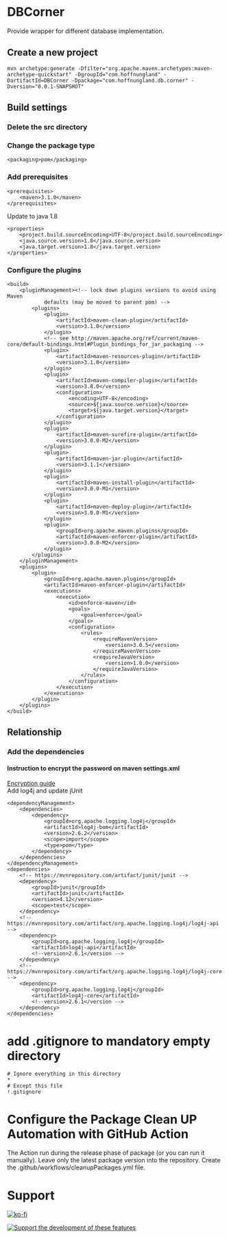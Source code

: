 # DBCorner

Provide wrapper for different database implementation.

## Create a new project
	mvn archetype:generate -Dfilter="org.apache.maven.archetypes:maven-archetype-quickstart" -DgroupId="com.hoffnungland" -DartifactId=DBCorner -Dpackage="com.hoffnungland.db.corner" -Dversion="0.0.1-SNAPSHOT"
## Build settings
### Delete the src directory
### Change the package type

	<packaging>pom</packaging>

### Add prerequisites

	<prerequisites>
		<maven>3.1.0</maven>
	</prerequisites>

Update to java 1.8<br>
	
	<properties>
		<project.build.sourceEncoding>UTF-8</project.build.sourceEncoding>
		<java.source.version>1.8</java.source.version>
		<java.target.version>1.8</java.target.version>
	</properties>

### Configure the plugins
	
	<build>
		<pluginManagement><!-- lock down plugins versions to avoid using Maven 
				defaults (may be moved to parent pom) -->
			<plugins>
				<plugin>
					<artifactId>maven-clean-plugin</artifactId>
					<version>3.1.0</version>
				</plugin>
				<!-- see http://maven.apache.org/ref/current/maven-core/default-bindings.html#Plugin_bindings_for_jar_packaging -->
				<plugin>
					<artifactId>maven-resources-plugin</artifactId>
					<version>3.1.0</version>
				</plugin>
				<plugin>
					<artifactId>maven-compiler-plugin</artifactId>
					<version>3.8.0</version>
					<configuration>
						<encoding>UTF-8</encoding>
						<source>${java.source.version}</source>
						<target>${java.target.version}</target>
					</configuration>
				</plugin>
				<plugin>
					<artifactId>maven-surefire-plugin</artifactId>
					<version>3.0.0-M2</version>
				</plugin>
				<plugin>
					<artifactId>maven-jar-plugin</artifactId>
					<version>3.1.1</version>
				</plugin>
				<plugin>
					<artifactId>maven-install-plugin</artifactId>
					<version>3.0.0-M1</version>
				</plugin>
				<plugin>
					<artifactId>maven-deploy-plugin</artifactId>
					<version>3.0.0-M1</version>
				</plugin>
				<plugin>
					<groupId>org.apache.maven.plugins</groupId>
					<artifactId>maven-enforcer-plugin</artifactId>
					<version>3.0.0-M2</version>
				</plugin>
			</plugins>
		</pluginManagement>
		<plugins>
			<plugin>
				<groupId>org.apache.maven.plugins</groupId>
				<artifactId>maven-enforcer-plugin</artifactId>
				<executions>
					<execution>
						<id>enforce-maven</id>
						<goals>
							<goal>enforce</goal>
						</goals>
						<configuration>
							<rules>
								<requireMavenVersion>
									<version>3.0.5</version>
								</requireMavenVersion>
								<requireJavaVersion>
									<version>1.8.0</version>
								</requireJavaVersion>
							</rules>
						</configuration>
					</execution>
				</executions>
			</plugin>
		</plugins>
	</build>

## Relationship
### Add the dependencies
#### Instruction to encrypt the password on maven settings.xml
[Encryption guide](http://maven.apache.org/guides/mini/guide-encryption.html)<br>
Add log4j and update jUnit<br>


	<dependencyManagement>
		<dependencies>
			<dependency>
				<groupId>org.apache.logging.log4j</groupId>
				<artifactId>log4j-bom</artifactId>
				<version>2.6.2</version>
				<scope>import</scope>
				<type>pom</type>
			</dependency>
		</dependencies>
	</dependencyManagement>
	<dependencies>
		<!-- https://mvnrepository.com/artifact/junit/junit -->
		<dependency>
			<groupId>junit</groupId>
			<artifactId>junit</artifactId>
			<version>4.12</version>
			<scope>test</scope>
		</dependency>
		<!-- https://mvnrepository.com/artifact/org.apache.logging.log4j/log4j-api -->
		<dependency>
			<groupId>org.apache.logging.log4j</groupId>
			<artifactId>log4j-api</artifactId>
			<!--version>2.6.1</version -->
		</dependency>
		<!-- https://mvnrepository.com/artifact/org.apache.logging.log4j/log4j-core -->
		<dependency>
			<groupId>org.apache.logging.log4j</groupId>
			<artifactId>log4j-core</artifactId>
			<!--version>2.6.1</version -->
		</dependency>
	</dependencies>

# add .gitignore to mandatory empty directory
	# Ignore everything in this directory
	*
	# Except this file
	!.gitignore

# Configure the Package Clean UP Automation with GitHub Action
The Action run during the release phase of package (or you can run it manually).
Leave only the latest package version into the repository.
Create the .github/workflows/cleanupPackages.yml file.

# Support

[![ko-fi](https://ko-fi.com/img/githubbutton_sm.svg)](https://ko-fi.com/K3K441XSO)

[![Support the development of these features](https://www.paypalobjects.com/en_US/i/btn/btn_donate_SM.gif)](https://www.paypal.com/donate/?business=VU48PTCSF93A2&no_recurring=0&item_name=Support+the+development+of+these+features.&currency_code=USD)
